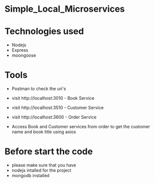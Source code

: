 # Simple_Local_Microservices

 # Technologies used 
  - Nodejs    
  - Express
  - moongoose
  
# Tools
  * Postman to check the uri's
  - visit http://localhost:3010  - Book Service
  - visit http://localhost:3510  - Customer Service
  - visit http://localhost:3600  - Order Service
  
  - Access Book and Customer services from order to get the customer name and book title using axios

# Before start the code
  - please make sure that you have
  - nodejs intalled for the project
  - mongodb installed
